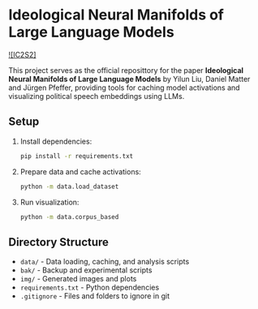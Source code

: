 # Ideological Neural Manifolds of Large Language Models

[![IC2S2]](https://arxiv.org/abs/2311.15983)

This project serves as the official reposittory for the paper **Ideological Neural Manifolds of Large Language Models** by Yilun Liu, Daniel Matter and Jürgen Pfeffer,
providing tools for caching model activations and visualizing political speech embeddings using LLMs.

## Setup

1. Install dependencies:
   ```bash
   pip install -r requirements.txt
   ```

2. Prepare data and cache activations:
   ```bash
   python -m data.load_dataset
   ```

3. Run visualization:
   ```bash
   python -m data.corpus_based
   ```

## Directory Structure

- `data/` - Data loading, caching, and analysis scripts
- `bak/` - Backup and experimental scripts
- `img/` - Generated images and plots
- `requirements.txt` - Python dependencies
- `.gitignore` - Files and folders to ignore in git